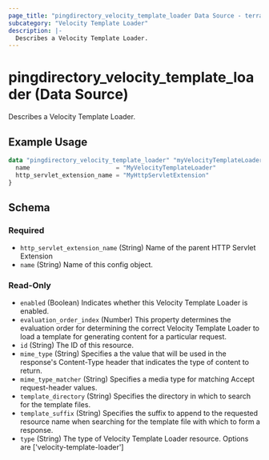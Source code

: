 ```yaml
---
page_title: "pingdirectory_velocity_template_loader Data Source - terraform-provider-pingdirectory"
subcategory: "Velocity Template Loader"
description: |-
  Describes a Velocity Template Loader.
---
```


# pingdirectory_velocity_template_loader (Data Source)

Describes a Velocity Template Loader.

## Example Usage

```terraform
data "pingdirectory_velocity_template_loader" "myVelocityTemplateLoader" {
  name                        = "MyVelocityTemplateLoader"
  http_servlet_extension_name = "MyHttpServletExtension"
}
```

<!-- schema generated by tfplugindocs -->
## Schema

### Required

- `http_servlet_extension_name` (String) Name of the parent HTTP Servlet Extension
- `name` (String) Name of this config object.

### Read-Only

- `enabled` (Boolean) Indicates whether this Velocity Template Loader is enabled.
- `evaluation_order_index` (Number) This property determines the evaluation order for determining the correct Velocity Template Loader to load a template for generating content for a particular request.
- `id` (String) The ID of this resource.
- `mime_type` (String) Specifies a the value that will be used in the response's Content-Type header that indicates the type of content to return.
- `mime_type_matcher` (String) Specifies a media type for matching Accept request-header values.
- `template_directory` (String) Specifies the directory in which to search for the template files.
- `template_suffix` (String) Specifies the suffix to append to the requested resource name when searching for the template file with which to form a response.
- `type` (String) The type of Velocity Template Loader resource. Options are ['velocity-template-loader']

